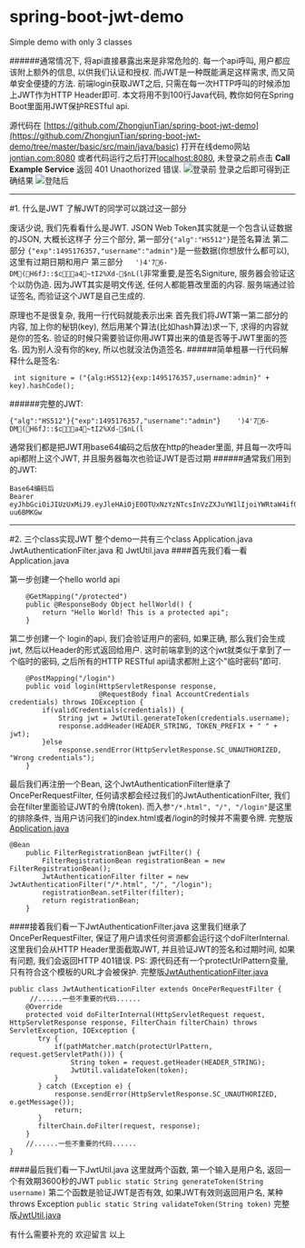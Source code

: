 # spring-boot-jwt-demo
Simple demo with only 3 classes


######通常情况下, 将api直接暴露出来是非常危险的. 每一个api呼叫, 用户都应该附上额外的信息, 以供我们认证和授权. 而JWT是一种既能满足这样需求, 而又简单安全便捷的方法. 前端login获取JWT之后, 只需在每一次HTTP呼叫的时候添加上JWT作为HTTP Header即可.
本文将用不到100行Java代码, 教你如何在Spring Boot里面用JWT保护RESTful api.

源代码在 [https://github.com/ZhongjunTian/spring-boot-jwt-demo](https://github.com/ZhongjunTian/spring-boot-jwt-demo/tree/master/basic/src/main/java/basic)
打开在线demo网站[jontian.com:8080](http://jontian.com:8080) 或者代码运行之后打开[localhost:8080](http://localhost:8080), 
未登录之前点击 **Call Example Service** 返回 401 Unaothorized 错误. 
![登录前](http://upload-images.jianshu.io/upload_images/6110329-aaafc0cfeb9d297c.png?imageMogr2/auto-orient/strip%7CimageView2/2/w/1240)
登录之后即可得到正确结果
![登陆后](http://upload-images.jianshu.io/upload_images/6110329-c5158e82d1043af6.png?imageMogr2/auto-orient/strip%7CimageView2/2/w/1240)
***
#1. 什么是JWT
了解JWT的同学可以跳过这一部分

废话少说, 我们先看看什么是JWT. JSON Web Token其实就是一个包含认证数据的JSON, 大概长这样子
分三个部分, 
第一部分`{"alg":"HS512"}`是签名算法 
第二部分 `{"exp":1495176357,"username":"admin"}`是一些数据(你想放什么都可以), 这里有过期日期和用户
第三部分`	')4'76-DM(H6fJ::$ca4~tI2%Xd-$nL(l`非常重要,是签名Signiture, 服务器会验证这个以防伪造. 因为JWT其实是明文传送, 任何人都能篡改里面的内容. 服务端通过验证签名, 而验证这个JWT是自己生成的.

原理也不是很复杂, 我用一行代码就能表示出来
首先我们将JWT第一第二部分的内容, 加上你的秘钥(key), 然后用某个算法(比如hash算法)求一下, 求得的内容就是你的签名. 验证的时候只需要验证你用JWT算出来的值是否等于JWT里面的签名. 
因为别人没有你的key, 所以也就没法伪造签名. 
######简单粗暴一行代码解释什么是签名:
```
 int signiture = ("{alg:HS512}{exp:1495176357,username:admin}" + key).hashCode();
```
######完整的JWT:
```
{"alg":"HS512"}{"exp":1495176357,"username":"admin"}	')4'76-DM(H6fJ::$ca4~tI2%Xd-$nL(l
```
通常我们都是把JWT用base64编码之后放在http的header里面, 并且每一次呼叫api都附上这个JWT, 并且服务器每次也验证JWT是否过期
######通常我们用到的JWT:
```
Base64编码后
Bearer eyJhbGciOiJIUzUxMiJ9.eyJleHAiOjE0OTUxNzYzNTcsInVzZXJuYW1lIjoiYWRtaW4ifQ.mQtCfLKfI0J7c3HTYt7kRN4AcoixiUSDaZv2ZKOjq2JMZjBhf1DmE0Fn6PdEkyJZhYZJTMLaIPwyR-uu6BMKGw
```

***
#2. 三个class实现JWT
整个demo一共有三个class
Application.java JwtAuthenticationFilter.java 和 JwtUtil.java
####首先我们看一看Application.java

第一步创建一个hello world api
```
    @GetMapping("/protected")
    public @ResponseBody Object hellWorld() {
        return "Hello World! This is a protected api";
    }
```
第二步创建一个 login的api, 我们会验证用户的密码, 如果正确, 那么我们会生成jwt, 然后以Header的形式返回给用户. 这时前端拿到的这个jwt就类似于拿到了一个临时的密码, 之后所有的HTTP RESTful api请求都附上这个"临时密码"即可.
```
    @PostMapping("/login")
    public void login(HttpServletResponse response,
                      @RequestBody final AccountCredentials credentials) throws IOException {
        if(validCredentials(credentials)) {
            String jwt = JwtUtil.generateToken(credentials.username);
            response.addHeader(HEADER_STRING, TOKEN_PREFIX + " " + jwt);
        }else
            response.sendError(HttpServletResponse.SC_UNAUTHORIZED, "Wrong credentials");
    }
```
最后我们再注册一个Bean, 这个JwtAuthenticationFilter继承了OncePerRequestFilter, 任何请求都会经过我们的JwtAuthenticationFilter, 我们会在filter里面验证JWT的令牌(token).
而入参`"/*.html", "/", "/login"`是这里的排除条件, 当用户访问我们的index.html或者/login的时候并不需要令牌.
完整版[Application.java](https://github.com/ZhongjunTian/spring-boot-jwt-demo/blob/master/basic/src/main/java/basic/Application.java)
```
@Bean
    public FilterRegistrationBean jwtFilter() {
        FilterRegistrationBean registrationBean = new FilterRegistrationBean();
        JwtAuthenticationFilter filter = new JwtAuthenticationFilter("/*.html", "/", "/login");
        registrationBean.setFilter(filter);
        return registrationBean;
    }
```
####接着我们看一下JwtAuthenticationFilter.java
这里我们继承了OncePerRequestFilter, 保证了用户请求任何资源都会运行这个doFilterInternal. 这里我们会从HTTP Header里面截取JWT, 并且验证JWT的签名和过期时间, 如果有问题, 我们会返回HTTP 401错误. 
PS: 源代码还有一个protectUrlPattern变量, 只有符合这个模板的URL才会被保护.
完整版[JwtAuthenticationFilter.java](https://github.com/ZhongjunTian/spring-boot-jwt-demo/blob/master/basic/src/main/java/basic/JwtAuthenticationFilter.java)
```
public class JwtAuthenticationFilter extends OncePerRequestFilter {
     //......一些不重要的代码......
    @Override
    protected void doFilterInternal(HttpServletRequest request, HttpServletResponse response, FilterChain filterChain) throws ServletException, IOException {
       try {
           if(pathMatcher.match(protectUrlPattern, request.getServletPath())) {
               String token = request.getHeader(HEADER_STRING);
               JwtUtil.validateToken(token);
           }
       } catch (Exception e) {
           response.sendError(HttpServletResponse.SC_UNAUTHORIZED, e.getMessage());
           return;
       }
       filterChain.doFilter(request, response);
    }
    //......一些不重要的代码......
}
```
####最后我们看一下JwtUtil.java
这里就两个函数, 第一个输入是用户名, 返回一个有效期3600秒的JWT
` public static String generateToken(String username) `
第二个函数是验证JWT是否有效, 如果JWT有效则返回用户名, 某种 throws Exception
` public static String validateToken(String token) `
完整版[JwtUtil.java](https://github.com/ZhongjunTian/spring-boot-jwt-demo/blob/master/basic/src/main/java/basic/JwtUtil.java)

有什么需要补充的 欢迎留言
以上
